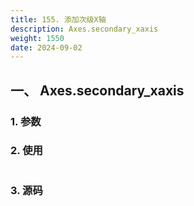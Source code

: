 ```yaml
---
title: 155. 添加次级X轴
description: Axes.secondary_xaxis
weight: 1550
date: 2024-09-02
---
```

<style>
th, td {
  border: 1px solid rgb(190, 190, 190);
}
</style>


## 一、 Axes.secondary_xaxis


### 1. 参数




### 2. 使用



```python


```


### 3. 源码
```python

```




